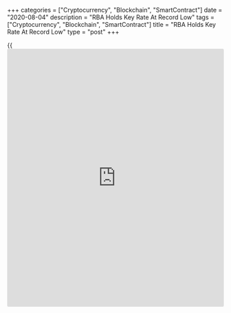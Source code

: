 +++
categories = ["Cryptocurrency", "Blockchain", "SmartContract"]
date = "2020-08-04"
description = "RBA Holds Key Rate At Record Low"
tags = ["Cryptocurrency", "Blockchain", "SmartContract"]
title = "RBA Holds Key Rate At Record Low"
type = "post"
+++

{{<iframe id="large-banner" src="https://www.bounty.group/#slide=25.0" width="100%" height="600" scrolling="no" style="border: 0px solid rgb(216, 221, 230); border-radius: 3px;">}}

Australia's central bank maintained its interest rate at a record low
and quantitative easing unchanged as the package unveiled in March is
supporting the [economy][1] as expected.

The board of Reserve Bank of Australia, governed by Philip Lowe, decided
to maintain cash rate and the targeted yield on three-year government
bonds of 25 basis points.

Lowe said the bank will buy government securities in the secondary
market on Wednesday to ensure that the yield on 3-year bonds remains
consistent with the target.

The bank vowed to maintain accommodative approach as long as it is
required.

The RBA will not increase the cash rate target until progress is being
made towards full employment and it is confident that inflation will be
sustainably within the 2-3 percent target band, Lowe said in a
statement.

The RBA had reduced the key interest rate to the current record low of
0.25 percent at the March meeting. Also in March, the bank had
introduced asset purchase programme to combat the downturn caused by the
pandemic.

As Australians deal with the [coronavirus][2], the economy is being
supported by the substantial, coordinated and unprecedented easing of
fiscal and monetary [policy](https://www.fintechee.com/policy/), the banker noted. It is likely that fiscal
and monetary stimulus will be required for some time given the outlook
for the economy and the labor market.

The downturn is not as severe as earlier expected and a recovery is now
underway in most of Australia. However, the recovery is likely to be
both uneven and bumpy, with the coronavirus outbreak in Victoria having
a major effect on the Victorian economy, Lowe observed.

According to the baseline scenario, output falls by 6 percent over 2020
and then grows by 5 percent over the following year.

In this scenario, the bank expects the unemployment rate to rise to
around 10 percent later in 2020 due to further job losses in Victoria
and more people elsewhere in Australia seeking jobs. Nonetheless, the
rate will fall gradually to around 7 percent over a couple of years.

Inflation is forecast to remain below 2 percent over the next couple of
years.

For comments and feedback [contact](https://www.playgroundfx.com/contact/): editorial@rtt[news](https://www.letsplayfx.com/blog/forex-news-website/).com

[Economic News][1]

 **What parts of the world are seeing the best (and worst) economic
performances lately? Click[here][3] to check out our [Econ Scorecard][3]
and find out! See up-to-the-moment [ranking](https://www.playgroundfx.com/blog/crypto-exchange-ranking/)s for the best and worst
performers in [GDP][3], [unemployment rate][4], [inflation][5] and much
more.**

   1. www.rtt[news](https://www.letsplayfx.com/blog/forex-news-website/).com/Content/EconomicNews.aspx
   2. www.rtt[news](https://www.letsplayfx.com/blog/forex-news-website/).com/list/coronavirus.aspx
   3. www.rtt[news](https://www.letsplayfx.com/blog/forex-news-website/).com/economic-scorecard/world-rank/GDP/highest-performance.aspx
   4. www.rtt[news](https://www.letsplayfx.com/blog/forex-news-website/).com/economic-scorecard/world-rank/unemployment-rate/lowest-performance.aspx
   5. www.rtt[news](https://www.letsplayfx.com/blog/forex-news-website/).com/economic-scorecard/world-rank/CPI/highest-performance.aspx